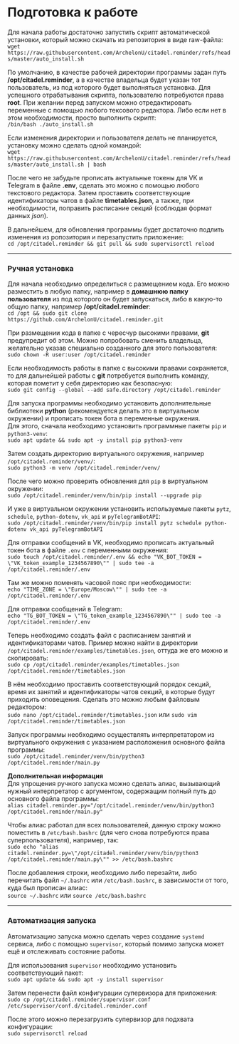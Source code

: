 # Подготовка к работе
Для начала работы достаточно запустить скрипт автоматической установки, который можно скачать из репозитория в виде raw-файла:  
`wget https://raw.githubusercontent.com/ArchelonU/citadel.reminder/refs/heads/master/auto_install.sh`

По умолчанию, в качестве рабочей директории программы задан путь **/opt/citadel.reminder**, а в качестве владельца будет указан тот пользователь, из под которого будет выполняться установка. Для успешного отрабатывания скрипта, пользователю потребуются права **root**. При желании перед запуском можно отредактировать переменные с помощью любого тексового редактора. Либо если нет в этом необходимости, просто выполнить скрипт:  
`/bin/bash ./auto_install.sh`

Если изменения директории и пользователя делать не планируется, установку можно сделать одной командой:  
`wget https://raw.githubusercontent.com/ArchelonU/citadel.reminder/refs/heads/master/auto_install.sh | bash`

После чего не забудьте прописать актуальные токены для VK и Telegram в файле **.env**, сделать это можно с помощью любого текстового редактора. Затем проставить соответствующие идентификаторы чатов в файле **timetables.json**, а также, при необходимости, поправить расписание секций (cоблюдая формат данных *json*).

В дальнейшем, для обновления программы будет достаточно подлить изменения из ропозитория и перезапустить приложение:  
`cd /opt/citadel.reminder && git pull && sudo supervisorctl reload`

---
### Ручная установка
Для начала необходимо определиться с размещением кода. Его можно разместить в любую папку, например в **домашнюю папку пользователя** из под которого он будет запускаться, либо в какую-то общую папку, например **/opt/citadel.reminder**:  
`cd /opt && sudo git clone https://github.com/ArchelonU/citadel.reminder.git`  

При размещении кода в папке с чересчур высокими правами, **git** предупредит об этом. Можно попробовать сменить владельца, желательно указав специально созданного для этого пользователя:  
`sudo chown -R user:user /opt/citadel.reminder`

Если необходимость работы в папке с высокими правами сохраняется, то для дальнейшей работы с **git** потребуется выполнить команду, которая пометит у себя директорию как безопасную:  
`sudo git config --global --add safe.directory /opt/citadel.reminder`

Для запуска программы необходимо установить дополнительные библиотеки **python** (рекомендуется делать это в виртуальном окружении) и прописать токен бота в переменные окружения.  
Для этого, сначала необходимо установить программные пакеты `pip` и `python3-venv`:  
`sudo apt update && sudo apt -y install pip python3-venv`

Затем создать директорию виртуального окружения, например `/opt/citadel.reminder/venv/`:  
`sudo python3 -m venv /opt/citadel.reminder/venv/`

После чего можно проверить обновления для `pip` в виртуальном окружении:  
`sudo /opt/citadel.reminder/venv/bin/pip install --upgrade pip`

И уже в виртуальном окружении установить используемые пакеты `pytz`, `schedule`, `python-dotenv`, `vk_api` и `pyTelegramBotAPI`:  
`sudo /opt/citadel.reminder/venv/bin/pip install pytz schedule python-dotenv vk_api pyTelegramBotAPI`

Для отправки сообщений в VK, необходимо прописать актуальный токен бота в файле `.env` с переменными окружения:  
`sudo touch /opt/citadel.reminder/.env && echo "VK_BOT_TOKEN = \"VK_token_example_1234567890\"" | sudo tee -a /opt/citadel.reminder/.env`

Там же можно поменять часовой пояс при необходимости:  
`echo "TIME_ZONE = \"Europe/Moscow\"" | sudo tee -a /opt/citadel.reminder/.env`

Для отправки сообщений в Telegram:  
`echo "TG_BOT_TOKEN = \"TG_token_example_1234567890\"" | sudo tee -a /opt/citadel.reminder/.env`

Теперь необходимо создать файл с расписанием занятий и идентификаторами чатов. Пример можно найти в директории `/opt/citadel.reminder/examples/timetables.json`, оттуда же его можно и скопировать:  
`sudo cp /opt/citadel.reminder/examples/timetables.json /opt/citadel.reminder/timetables.json`

В нём необходимо проставить соответствующий порядок секций, время их занятий и идентификаторы чатов секций, в которые будут приходить оповещения. Сделать это можно любым файловым редактором:  
`sudo nano /opt/citadel.reminder/timetables.json` или `sudo vim /opt/citadel.reminder/timetables.json`

Запуск программы необходимо осуществлять интерпретатором из виртуального окружения с указанием расположения основного файла программы:  
`sudo /opt/citadel.reminder/venv/bin/python3 /opt/citadel.reminder/main.py`

**Дополнительная информация**  
Для упрощения ручного запуска можно сделать алиас, вызывающий нужный интерпретатор с аргументом, содержащим полный путь до основного файла программы:  
`alias citadel.reminder.py="/opt/citadel.reminder/venv/bin/python3 /opt/citadel.reminder/main.py"`

Чтобы алиас работал для всех пользователей, данную строку можно поместить в `/etc/bash.bashrc` (для чего снова потребуются права суперпользователя), например, так:  
`sudo echo "alias citadel.reminder.py=\"/opt/citadel.reminder/venv/bin/python3 /opt/citadel.reminder/main.py\"" >> /etc/bash.bashrc`

После добавления строки, необходимо либо перезайти, либо перечитать файл `~/.bashrc` или `/etc/bash.bashrc`, в зависимости от того, куда был прописан алиас:  
`source ~/.bashrc` или `source /etc/bash.bashrc`

---
### Автоматизация запуска
Автоматизацию запуска можно сделать через создание `systemd` сервиса, либо с помощью `supervisor`, который помимо запуска может ещё и отслеживать состояние работы.

Для использования `supervisor` необходимо установить соответствующий пакет:  
`sudo apt update && sudo apt -y install supervisor`

Затем перенести файл конфигурации супервизора для приложения:  
`sudo cp /opt/citadel.reminder/supervisor.conf /etc/supervisor/conf.d/citadel.reminder.conf`

После этого можно перезагрузить супервизор для подхвата конфигурации:  
`sudo supervisorctl reload`